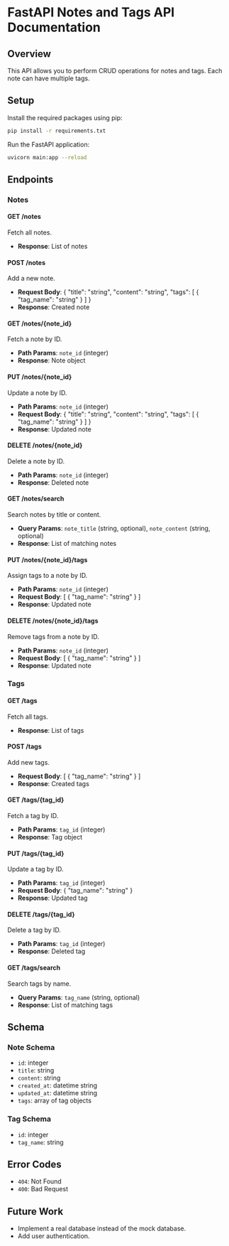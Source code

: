 # FastAPI Notes and Tags API Documentation

## Overview
This API allows you to perform CRUD operations for notes and tags. Each note can have multiple tags.

## Setup
Install the required packages using pip:
```bash
pip install -r requirements.txt
```

Run the FastAPI application:
```bash
uvicorn main:app --reload
```

## Endpoints

### Notes

#### GET /notes
Fetch all notes.
- **Response**: List of notes

#### POST /notes
Add a new note.
- **Request Body**: { "title": "string", "content": "string", "tags": [ { "tag_name": "string" } ] }
- **Response**: Created note

#### GET /notes/{note_id}
Fetch a note by ID.
- **Path Params**: `note_id` (integer)
- **Response**: Note object

#### PUT /notes/{note_id}
Update a note by ID.
- **Path Params**: `note_id` (integer)
- **Request Body**: { "title": "string", "content": "string", "tags": [ { "tag_name": "string" } ] }
- **Response**: Updated note

#### DELETE /notes/{note_id}
Delete a note by ID.
- **Path Params**: `note_id` (integer)
- **Response**: Deleted note

#### GET /notes/search
Search notes by title or content.
- **Query Params**: `note_title` (string, optional), `note_content` (string, optional)
- **Response**: List of matching notes

#### PUT /notes/{note_id}/tags
Assign tags to a note by ID.
- **Path Params**: `note_id` (integer)
- **Request Body**: [ { "tag_name": "string" } ]
- **Response**: Updated note

#### DELETE /notes/{note_id}/tags
Remove tags from a note by ID.
- **Path Params**: `note_id` (integer)
- **Request Body**: [ { "tag_name": "string" } ]
- **Response**: Updated note

### Tags

#### GET /tags
Fetch all tags.
- **Response**: List of tags

#### POST /tags
Add new tags.
- **Request Body**: [ { "tag_name": "string" } ]
- **Response**: Created tags

#### GET /tags/{tag_id}
Fetch a tag by ID.
- **Path Params**: `tag_id` (integer)
- **Response**: Tag object

#### PUT /tags/{tag_id}
Update a tag by ID.
- **Path Params**: `tag_id` (integer)
- **Request Body**: { "tag_name": "string" }
- **Response**: Updated tag

#### DELETE /tags/{tag_id}
Delete a tag by ID.
- **Path Params**: `tag_id` (integer)
- **Response**: Deleted tag

#### GET /tags/search
Search tags by name.
- **Query Params**: `tag_name` (string, optional)
- **Response**: List of matching tags

## Schema

### Note Schema
- `id`: integer
- `title`: string
- `content`: string
- `created_at`: datetime string
- `updated_at`: datetime string
- `tags`: array of tag objects

### Tag Schema
- `id`: integer
- `tag_name`: string

## Error Codes
- `404`: Not Found
- `400`: Bad Request

## Future Work
- Implement a real database instead of the mock database.
- Add user authentication.